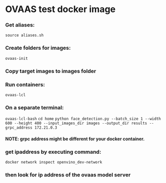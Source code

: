 # OVAAS test docker image

### Get aliases:

`source aliases.sh`

### Create folders for images:

`ovaas-init`

### Copy target images to images folder

### Run containers:

`ovaas-lcl`

### On a separate terminal:

`ovaas-lcl-bash`
`cd home`
`python face_detection.py --batch_size 1 --width 600 --height 400 --input_images_dir images --output_dir results --grpc_address 172.21.0.3`

#### NOTE: grpc address might be different for your docker container.
### get ipaddress by executing command:

`docker network inspect openvino_dev-network`

### then look for ip address of the ovaas model server
